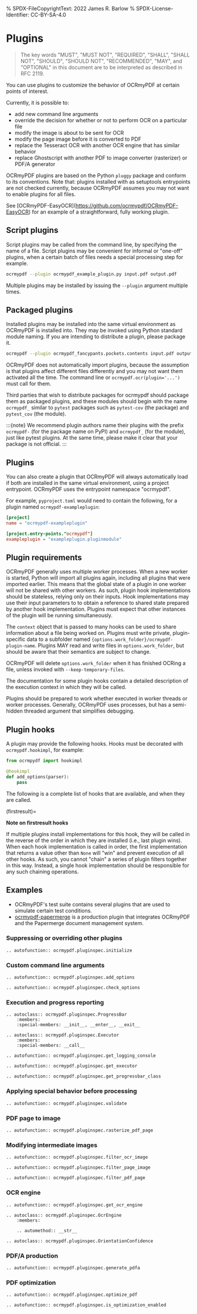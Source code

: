 % SPDX-FileCopyrightText: 2022 James R. Barlow
% SPDX-License-Identifier: CC-BY-SA-4.0

# Plugins

> The key words "MUST", "MUST NOT", "REQUIRED", "SHALL", "SHALL
> NOT", "SHOULD", "SHOULD NOT", "RECOMMENDED", "MAY", and
> "OPTIONAL" in this document are to be interpreted as described in
> RFC 2119.

You can use plugins to customize the behavior of OCRmyPDF at certain points of
interest.

Currently, it is possible to:

- add new command line arguments
- override the decision for whether or not to perform OCR on a particular file
- modify the image is about to be sent for OCR
- modify the page image before it is converted to PDF
- replace the Tesseract OCR with another OCR engine that has similar behavior
- replace Ghostscript with another PDF to image converter (rasterizer) or
  PDF/A generator

OCRmyPDF plugins are based on the Python `pluggy` package and conform to its
conventions. Note that: plugins installed with as setuptools entrypoints are
not checked currently, because OCRmyPDF assumes you may not want to enable
plugins for all files.

See \[OCRmyPDF-EasyOCR\](<https://github.com/ocrmypdf/OCRmyPDF-EasyOCR>) for an
example of a straightforward, fully working plugin.

## Script plugins

Script plugins may be called from the command line, by specifying the name of a file.
Script plugins may be convenient for informal or "one-off" plugins, when a certain
batch of files needs a special processing step for example.

```bash
ocrmypdf --plugin ocrmypdf_example_plugin.py input.pdf output.pdf
```

Multiple plugins may be installed by issuing the `--plugin` argument multiple times.

## Packaged plugins

Installed plugins may be installed into the same virtual environment as OCRmyPDF
is installed into. They may be invoked using Python standard module naming.
If you are intending to distribute a plugin, please package it.

```bash
ocrmypdf --plugin ocrmypdf_fancypants.pockets.contents input.pdf output.pdf
```

OCRmyPDF does not automatically import plugins, because the assumption is that
plugins affect different files differently and you may not want them activated
all the time. The command line or `ocrmypdf.ocr(plugin='...')` must call
for them.

Third parties that wish to distribute packages for ocrmypdf should package them
as packaged plugins, and these modules should begin with the name `ocrmypdf_`
similar to `pytest` packages such as `pytest-cov` (the package) and
`pytest_cov` (the module).

:::{note}
We recommend plugin authors name their plugins with the prefix
`ocrmypdf-` (for the package name on PyPI) and `ocrmypdf_` (for the
module), just like pytest plugins. At the same time, please make it clear
that your package is not official.
:::

## Plugins

You can also create a plugin that OCRmyPDF will always automatically load if both are
installed in the same virtual environment, using a project entrypoint.
OCRmyPDF uses the entrypoint namespace "ocrmypdf".

For example, `pyproject.toml` would need to contain the following, for a plugin named
`ocrmypdf-exampleplugin`:

```toml
[project]
name = "ocrmypdf-exampleplugin"

[project.entry-points."ocrmypdf"]
exampleplugin = "exampleplugin.pluginmodule"
```

## Plugin requirements

OCRmyPDF generally uses multiple worker processes. When a new worker is started,
Python will import all plugins again, including all plugins that were imported earlier.
This means that the global state of a plugin in one worker will not be shared with
other workers. As such, plugin hook implementations should be stateless, relying
only on their inputs. Hook implementations may use their input parameters to
to obtain a reference to shared state prepared by another hook implementation.
Plugins must expect that other instances of the plugin will be running
simultaneously.

The `context` object that is passed to many hooks can be used to share information
about a file being worked on. Plugins must write private, plugin-specific data to
a subfolder named `{options.work_folder}/ocrmypdf-plugin-name`. Plugins MAY
read and write files in `options.work_folder`, but should be aware that their
semantics are subject to change.

OCRmyPDF will delete `options.work_folder` when it has finished OCRing
a file, unless invoked with `--keep-temporary-files`.

The documentation for some plugin hooks contain a detailed description of the
execution context in which they will be called.

Plugins should be prepared to work whether executed in worker threads or worker
processes. Generally, OCRmyPDF uses processes, but has a semi-hidden threaded
argument that simplifies debugging.

## Plugin hooks

A plugin may provide the following hooks. Hooks must be decorated with
`ocrmypdf.hookimpl`, for example:

```python
from ocrmpydf import hookimpl

@hookimpl
def add_options(parser):
    pass
```

The following is a complete list of hooks that are available, and when
they are called.

(firstresult)=

**Note on firstresult hooks**

If multiple plugins install implementations for this hook, they will be called in
the reverse of the order in which they are installed (i.e., last plugin wins).
When each hook implementation is called in order, the first implementation that
returns a value other than `None` will "win" and prevent execution of all other
hooks. As such, you cannot "chain" a series of plugin filters together in this
way. Instead, a single hook implementation should be responsible for any such
chaining operations.

## Examples

- OCRmyPDF's test suite contains several plugins that are used to simulate certain
  test conditions.
- [ocrmypdf-papermerge](https://github.com/papermerge/OCRmyPDF_papermerge) is
  a production plugin that integrates OCRmyPDF and the Papermerge document
  management system.

### Suppressing or overriding other plugins

```{eval-rst}
.. autofunction:: ocrmypdf.pluginspec.initialize
```

### Custom command line arguments

```{eval-rst}
.. autofunction:: ocrmypdf.pluginspec.add_options
```

```{eval-rst}
.. autofunction:: ocrmypdf.pluginspec.check_options
```

### Execution and progress reporting

```{eval-rst}
.. autoclass:: ocrmypdf.pluginspec.ProgressBar
    :members:
    :special-members: __init__, __enter__, __exit__
```

```{eval-rst}
.. autoclass:: ocrmypdf.pluginspec.Executor
    :members:
    :special-members: __call__
```

```{eval-rst}
.. autofunction:: ocrmypdf.pluginspec.get_logging_console
```

```{eval-rst}
.. autofunction:: ocrmypdf.pluginspec.get_executor
```

```{eval-rst}
.. autofunction:: ocrmypdf.pluginspec.get_progressbar_class
```

### Applying special behavior before processing

```{eval-rst}
.. autofunction:: ocrmypdf.pluginspec.validate
```

### PDF page to image

```{eval-rst}
.. autofunction:: ocrmypdf.pluginspec.rasterize_pdf_page
```

### Modifying intermediate images

```{eval-rst}
.. autofunction:: ocrmypdf.pluginspec.filter_ocr_image
```

```{eval-rst}
.. autofunction:: ocrmypdf.pluginspec.filter_page_image
```

```{eval-rst}
.. autofunction:: ocrmypdf.pluginspec.filter_pdf_page
```

### OCR engine

```{eval-rst}
.. autofunction:: ocrmypdf.pluginspec.get_ocr_engine
```

```{eval-rst}
.. autoclass:: ocrmypdf.pluginspec.OcrEngine
    :members:

    .. automethod:: __str__
```

```{eval-rst}
.. autoclass:: ocrmypdf.pluginspec.OrientationConfidence
```

### PDF/A production

```{eval-rst}
.. autofunction:: ocrmypdf.pluginspec.generate_pdfa
```

### PDF optimization

```{eval-rst}
.. autofunction:: ocrmypdf.pluginspec.optimize_pdf
```

```{eval-rst}
.. autofunction:: ocrmypdf.pluginspec.is_optimization_enabled
```
